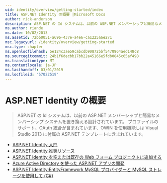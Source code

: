 ```yaml
---
uid: identity/overview/getting-started/index
title: ASP.NET Identity の概要 |Microsoft Docs
author: rick-anderson
description: ASP.NET の Id システムは、以前の ASP.NET メンバーシップと簡易なメンバーシップ システムを置き換える設計されています。 プロファイルのサポート、OAuth integrat が含まれています.
ms.author: riande
ms.date: 10/02/2013
ms.assetid: 72bb0051-a696-437e-a4e6-ca1225a6e271
msc.legacyurl: /identity/overview/getting-started
msc.type: chapter
ms.openlocfilehash: 5e124c3ae59cabcdb90872bbf5470964aed148c8
ms.sourcegitcommit: 24b1f6decbb17bb22a45166e5fdb0845c65af498
ms.translationtype: MT
ms.contentlocale: ja-JP
ms.lasthandoff: 03/01/2019
ms.locfileid: "57022519"
---
```

<a name="getting-started-with-aspnet-identity"></a>ASP.NET Identity の概要
====================
> ASP.NET の Id システムは、以前の ASP.NET メンバーシップと簡易なメンバーシップ システムを置き換える設計されています。 プロファイルのサポート、OAuth 統合が含まれています、OWIN を使用機能しは Visual Studio 2013 に付属の ASP.NET テンプレートに含まれています。


- [ASP.NET Identity 入門](introduction-to-aspnet-identity.md)
- [ASP.NET Identity 推奨リソース](aspnet-identity-recommended-resources.md)
- [ASP.NET Identity を空または既存の Web フォーム プロジェクトに追加する](adding-aspnet-identity-to-an-empty-or-existing-web-forms-project.md)
- [Azure Active Directory を使った ASP.NET アプリの開発](developing-aspnet-apps-with-windows-azure-active-directory.md)
- [ASP.NET Identity:EntityFramework MySQL プロバイダーと MySQL ストレージを使用して (C#)](aspnet-identity-using-mysql-storage-with-an-entityframework-mysql-provider.md)
